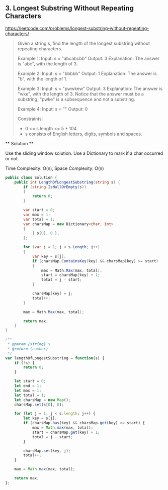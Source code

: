 ## 3. Longest Substring Without Repeating Characters
https://leetcode.com/problems/longest-substring-without-repeating-characters/

> Given a string s, find the length of the longest substring without repeating characters.
>
> Example 1:
>   Input: s = "abcabcbb"
>   Output: 3
>   Explanation: The answer is "abc", with the length of 3.
>
> Example 2:
>   Input: s = "bbbbb"
>   Output: 1
>   Explanation: The answer is "b", with the length of 1.
>
> Example 3:
>   Input: s = "pwwkew"
>   Output: 3
>   Explanation: The answer is "wke", with the length of 3.
>   Notice that the answer must be a substring, "pwke" is a subsequence and not a substring.
>
> Example 4:
>   Input: s = ""
>   Output: 0
>
> Constraints:
> * 0 <= s.length <= 5 * 104
> * s consists of English letters, digits, symbols and spaces.

** Solution **

Use the sliding window solution. Use a Dictionary to mark if a char occurred or not.

Time Complexity: O(n), Space Complexity: O(n)

```C#
public class Solution {
    public int LengthOfLongestSubstring(string s) {
        if (string.IsNullOrEmpty(s))
        {
            return 0;
        }

        var start = 0;
        var max = 1;
        var total = 1;
        var charsMap = new Dictionary<char, int>
        {
            { s[0], 0 },
        };

        for (var j = 1; j < s.Length; j++)
        {
            var key = s[j];
            if (charsMap.ContainsKey(key) && charsMap[key] >= start)
            {
                max = Math.Max(max, total);
                start = charsMap[key] + 1;
                total = j - start;
            }

            charsMap[key] = j;
            total++;
        }

        max = Math.Max(max, total);

        return max;
    }
}
```

```JavaScript
/**
 * @param {string} s
 * @return {number}
 */
var lengthOfLongestSubstring = function(s) {
    if (!s) {
    	return 0;
    }

    let start = 0;
    let end = 1;
    let max = 1;
    let total = 1;
    let charsMap = new Map();
    charsMap.set(s[0], 0);

    for (let j = 1; j < s.length; j++) {
    	let key = s[j];
    	if (charsMap.has(key) && charsMap.get(key) >= start) {
    		max = Math.max(max, total);
    		start = charsMap.get(key) + 1;
    		total = j - start;
    	}

    	charsMap.set(key, j);
    	total++;
    }

    max = Math.max(max, total);

    return max;
};
```